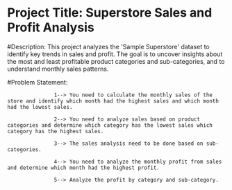 # Project Title: Superstore Sales and Profit Analysis

#Description: This project analyzes the 'Sample Superstore' dataset to identify key trends in sales and profit. The goal is to uncover insights about the most and least profitable product categories and sub-categories, and to understand monthly sales patterns.

#Problem Statement:


                   1--> You need to calculate the monthly sales of the store and identify which month had the highest sales and which month had the lowest sales.

                   2--> You need to analyze sales based on product categories and determine which category has the lowest sales which category has the highest sales.
                   
                   3--> The sales analysis need to be done based on sub-categories.
                   
                   4--> You need to analyze the monthly profit from sales and determine which month had the highest profit.
                   
                   5--> Analyze the profit by category and sub-category.
